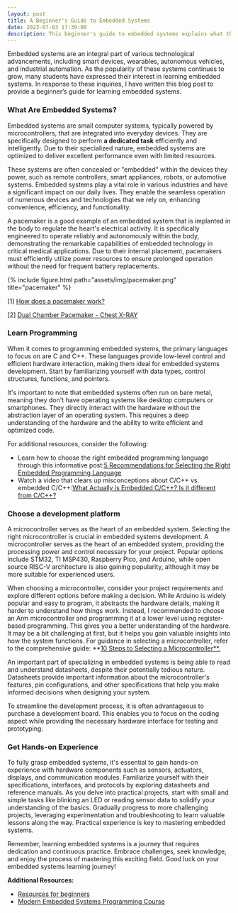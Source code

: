 ```yaml
---
layout: post
title: A Beginner's Guide to Embedded Systems
date: 2023-07-03 17:39:00
description: This beginner's guide to embedded systems explains what they are, why they matter, and provides programming tips, guidance on choosing a microcontroller, and advice for getting hands-on experience.
---
```

Embedded systems are an integral part of various technological advancements, including smart devices, wearables, autonomous vehicles, and industrial automation. As the popularity of these systems continues to grow, many students have expressed their interest in learning embedded systems. In response to these inquiries, I have written this blog post to provide a beginner’s guide for learning embedded systems.

### What Are Embedded Systems?

Embedded systems are small computer systems, typically powered by microcontrollers, that are integrated into everyday devices. They are specifically designed to perform **a dedicated task** efficiently and intelligently. Due to their specialized nature, embedded systems are optimized to deliver excellent performance even with limited resources.

These systems are often concealed or "embedded" within the devices they power, such as remote controllers, smart appliances, robots, or automotive systems. Embedded systems play a vital role in various industries and have a significant impact on our daily lives. They enable the seamless operation of numerous devices and technologies that we rely on, enhancing convenience, efficiency, and functionality.

A pacemaker is a good example of an embedded system that is implanted in the body to regulate the heart's electrical activity. It is specifically engineered to operate reliably and autonomously within the body, demonstrating the remarkable capabilities of embedded technology in critical medical applications. Due to their internal placement, pacemakers must efficiently utilize power resources to ensure prolonged operation without the need for frequent battery replacements.

{% include figure.html path="assets/img/pacemaker.png" title="pacemaker"  %}

[1] [How does a pacemaker work?](https://www.bhf.org.uk/informationsupport/heart-matters-magazine/medical/how-does-a-pacemaker-work)

[2] [Dual Chamber Pacemaker - Chest X-RAY](https://johnsonfrancis.org/professional/dual-chamber-pacemaker-chest-x-ray/)

### Learn Programming

When it comes to programming embedded systems, the primary languages to focus on are C and C++. These languages provide low-level control and efficient hardware interaction, making them ideal for embedded systems development. Start by familiarizing yourself with data types, control structures, functions, and pointers.

It's important to note that embedded systems often run on bare metal, meaning they don't have operating systems like desktop computers or smartphones. They directly interact with the hardware without the abstraction layer of an operating system. This requires a deep understanding of the hardware and the ability to write efficient and optimized code.

For additional resources, consider the following:

- Learn how to choose the right embedded programming language through this informative post:[5 Recommendations for Selecting the Right Embedded Programming Language](https://www.beningo.com/5-recommendations-for-selecting-the-right-embedded-programming-langauge/)
- Watch a video that clears up misconceptions about C/C++ vs. embedded C/C++:[What Actually is Embedded C/C++? Is it different from C/C++?](https://www.youtube.com/watch?v=KQBBWvY-s0o&ab_channel=JacobSorber)

### Choose a development platform

A microcontroller serves as the heart of an embedded system. Selecting the right microcontroller is crucial in embedded systems development. A microcontroller serves as the heart of an embedded system, providing the processing power and control necessary for your project. Popular options include STM32, TI MSP430, Raspberry Pico, and Arduino, while open source RISC-V architecture is also gaining popularity, although it may be more suitable for experienced users.

When choosing a microcontroller, consider your project requirements and explore different options before making a decision. While Arduino is widely popular and easy to program, it abstracts the hardware details, making it harder to understand how things work. Instead, I recommended to choose an Arm microcontroller and programming it at a lower level using register-based programming. This gives you a better understanding of the hardware. It may be a bit challenging at first, but it helps you gain valuable insights into how the system functions. For guidance in selecting a microcontroller, refer to the comprehensive guide: **[10 Steps to Selecting a Microcontroller**.](https://community.arm.com/arm-community-blogs/b/embedded-blog/posts/10-steps-to-selecting-a-microcontroller)

An important part of specializing in embedded systems is being able to read and understand datasheets, despite their potentially tedious nature. Datasheets provide important information about the microcontroller's features, pin configurations, and other specifications that help you make informed decisions when designing your system.

To streamline the development process, it is often advantageous to purchase a development board. This enables you to focus on the coding aspect while providing the necessary hardware interface for testing and prototyping.

### Get Hands-on Experience

To fully grasp embedded systems, it's essential to gain hands-on experience with hardware components such as sensors, actuators, displays, and communication modules. Familiarize yourself with their specifications, interfaces, and protocols by exploring datasheets and reference manuals. As you delve into practical projects, start with small and simple tasks like blinking an LED or reading sensor data to solidify your understanding of the basics. Gradually progress to more challenging projects, leveraging experimentation and troubleshooting to learn valuable lessons along the way. Practical experience is key to mastering embedded systems.

Remember, learning embedded systems is a journey that requires dedication and continuous practice. Embrace challenges, seek knowledge, and enjoy the process of mastering this exciting field. Good luck on your embedded systems learning journey!


**Additional Resources:**

- [Resources for beginners](https://embeddedartistry.com/beginners/)
- [Modern Embedded Systems Programming Course](https://www.youtube.com/playlist?list=PLPW8O6W-1chwyTzI3BHwBLbGQoPFxPAPM)